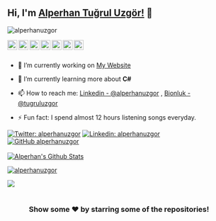 ## Hi, I'm [Alperhan Tuğrul Uzgör!](https://alperhanuzgor.com) 👋
<p align="left"> <img src="https://komarev.com/ghpvc/?username=alperhanuzgor&label=Profile%20views&color=0e75b6&style=flat" alt="alperhanuzgor" /> </p>

<a href="https://twitter.com/alperhanuzgor">
  <img align="left" alt="Alperhan's Twitter" width="22px" src="https://cdn.jsdelivr.net/npm/simple-icons@v3/icons/twitter.svg" />
</a>
<a href="https://linkedin.com/in/alperhanuzgor">
  <img align="left" alt="Alperhan's Linkdein" width="22px" src="https://cdn.jsdelivr.net/npm/simple-icons@v3/icons/linkedin.svg" />
</a>
<a href="https://github.com/alperhanuzgor">
  <img align="left" alt="Alperhan's Github" width="22px" src="https://cdn.jsdelivr.net/npm/simple-icons@v3/icons/github.svg" />
</a>
<a href="https://t.me/alperhanuzgor">
  <img align="left" alt="Alperhan's Telegram" width="22px" src="https://cdn.jsdelivr.net/npm/simple-icons@v3/icons/telegram.svg" />
</a>
<a href="https://instagram.com/alperhanuzgor/">
  <img align="left" alt="Alperhan's Instagram" width="22px" src="https://cdn.jsdelivr.net/npm/simple-icons@v3/icons/instagram.svg" />
</a>
<a href="https://www.facebook.com/alperhanuzgor/">
  <img align="left" alt="Alperhan's Facebook" width="22px" src="https://cdn.jsdelivr.net/npm/simple-icons@v3/icons/facebook.svg" />
</a>
<a href="https://www.youtube.com/alperhanuzgor/">
  <img align="left" alt="Alperhan's Youtube" width="22px" src="https://cdn.jsdelivr.net/npm/simple-icons@v3/icons/youtube.svg" />
</a>
<br/>
<br/>

- 🔭 I’m currently working on [My Website](https://alperhanuzgor.com/)

- 🌱 I’m currently learning more about **C#**

- 📫 How to reach me: [Linkedin - @alperhanuzgor](https://www.linkedin.com/in/alperhanuzgor/) , [Bionluk - @tugruluzgor](https://bionluk.com/tugruluzgor)

- ⚡ Fun fact: I spend almost 12 hours listening songs everyday.

[![Twitter: alperhanuzgor](https://img.shields.io/twitter/follow/alperhanuzgor?style=social)](https://twitter.com/alperhanuzgor)
[![Linkedin: alperhanuzgor](https://img.shields.io/badge/-alperhanuzgor-blue?style=flat-square&logo=Linkedin&logoColor=white&link=https://www.linkedin.com/in/alperhanuzgor/)](https://www.linkedin.com/in/alperhanuzgor/)
[![GitHub alperhanuzgor](https://img.shields.io/github/followers/alperhanuzgor?label=follow&style=social)](https://github.com/alperhanuzgor)
<br/>
<br/>
<a href="https://github.com/alperhanuzgor">
 <img align="center" src="https://github-readme-stats.vercel.app/api?username=alperhanuzgor&show_icons=true&theme=light&line_height=27" alt="Alperhan's Github Stats"/>
</a>
<p align="left"> <a href="https://github.com/ryo-ma/github-profile-trophy"><img src="https://github-profile-trophy.vercel.app/?username=alperhanuzgor" alt="alperhanuzgor" /></a> </p>
<a href="https://github.com/alperhanuzgor">
  <img align="center" src="https://github-readme-stats.vercel.app/api/top-langs/?username=alperhanuzgor&theme=light&hide_langs_below=1" />
</a>

<br/>
<br/>
<div align="center">

### Show some ❤️ by starring some of the repositories!

</div>
